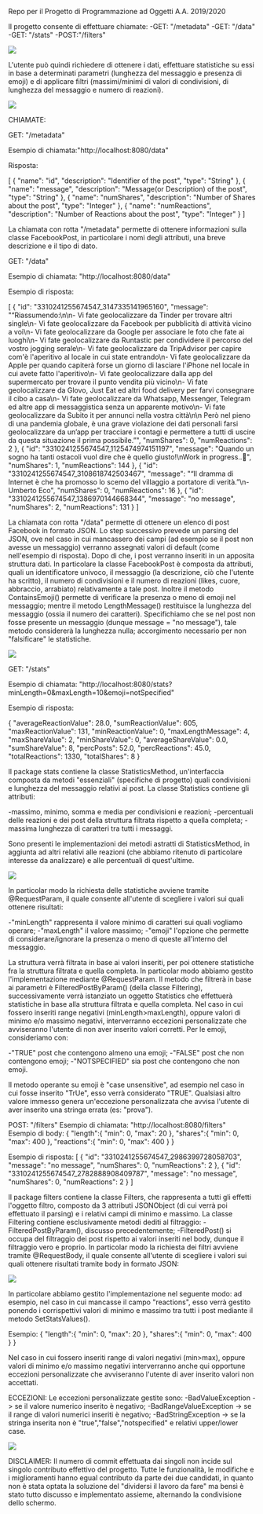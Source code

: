 Repo per il Progetto di Programmazione ad Oggetti A.A. 2019/2020

Il progetto consente di effettuare chiamate:
-GET: "/metadata"
-GET: "/data"
-GET: "/stats"
-POST:"/filters"

<img src="/README_Files/Use Case Diagram.jpg">

L'utente può quindi richiedere di ottenere i dati, effettuare statistiche su essi in base a determinati parametri (lunghezza del messaggio e presenza di emoji) e di applicare filtri (massimi/minimi di valori di condivisioni, di lunghezza del messaggio e numero di reazioni).

<img src="/README_Files/Sequence Diagram.jpg">

CHIAMATE:

GET: "/metadata"

Esempio di chiamata:"http://localhost:8080/data"

Risposta:

[
 { "name": "id",
 "description": "Identifier of the post",
 "type": "String" },
 { "name": "message", "description": "Message(or Description) of the post", "type": "String" },
 { "name": "numShares", "description": "Number of Shares about the post", "type": "Integer" },
 { "name": "numReactions", "description": "Number of Reactions about the post", "type": "Integer" }
]

La chiamata con rotta "/metadata" permette di ottenere informazioni sulla classe FacebookPost, in particolare i nomi degli attributi, una breve descrizione e il tipo di dato.

GET: "/data"

Esempio di chiamata: "http://localhost:8080/data"

Esempio di risposta:

[
 { "id": "3310241255674547_3147335141965160", "message": "“Riassumendo:\n\n- Vi fate geolocalizzare da Tinder per trovare altri single\n- Vi fate geolocalizzare da Facebook per pubblicità di attività vicino a voi\n- Vi fate geolocalizzare da Google per associare le foto che fate ai luoghi\n- Vi fate geolocalizzare da Runtastic per condividere il percorso del vostro jogging serale\n- Vi fate geolocalizzare da TripAdvisor per capire com'è l'aperitivo al locale in cui state entrando\n- Vi fate geolocalizzare da Apple per quando capiterà forse un giorno di lasciare l'iPhone nel locale in cui avete fatto l'aperitivo\n- Vi fate geolocalizzare dalla app del supermercato per trovare il punto vendita più vicino\n- Vi fate geolocalizzare da Glovo, Just Eat ed altri food delivery per farvi consegnare il cibo a casa\n- Vi fate geolocalizzare da Whatsapp, Messenger, Telegram ed altre app di messaggistica senza un apparente motivo\n- Vi fate geolocalizzare da Subito it per annunci nella vostra città\n\n Però nel pieno di una pandemia globale, è una grave violazione dei dati personali farsi geolocalizzare da un’app per tracciare i contagi e permettere a tutti di uscire da questa situazione il prima possibile.”",
 "numShares": 0,
 "numReactions": 2 },
 { "id": "3310241255674547_1125474974151197",
 "message": "Quando un sogno ha tanti ostacoli vuol dire che è quello giusto!\nWork in progress..💃",
 "numShares": 1,
 "numReactions": 144 },
 { "id": "3310241255674547_3108618742503467",
 "message": "“Il dramma di Internet è che ha promosso lo scemo del villaggio a portatore di verità.”\n- Umberto Eco",
 "numShares": 0,
 "numReactions": 16 },
 { "id": "3310241255674547_1386970144668344",
 "message": "no message",
 "numShares": 2,
 "numReactions": 131 }
]

La chiamata con rotta "/data" permette di ottenere un elenco di post Facebook in formato JSON.
Lo step successivo prevede un parsing del JSON, ove nel caso in cui mancassero dei campi (ad esempio se il post non avesse un messaggio) verranno assegnati valori di default (come nell'esempio di risposta). Dopo di che, i post verranno inseriti in un apposita struttura dati.
In particolare la classe FacebookPost è composta da attributi, quali un identificatore univoco, il messaggio (la descrizione, ciò che l'utente ha scritto), il numero di condivisioni e il numero di reazioni (likes, cuore, abbraccio, arrabiato) relativamente a tale post.
Inoltre il metodo ContainsEmoji() permette di verificare la presenza o meno di emoji nel messaggio; mentre il metodo LengthMessage() restituisce la lunghezza del messaggio (ossia il numero dei caratteri). Specifichiamo che se nel post non fosse presente un messaggio (dunque message = "no message"), tale metodo considererà la lunghezza nulla; accorgimento necessario per non "falsificare" le statistiche.

<img src="/README_Files/Model Class Diagram.jpg">

GET: "/stats"

Esempio di chiamata: "http://localhost:8080/stats?minLength=0&maxLength=10&emoji=notSpecified"

Esempio di risposta:

{ "averageReactionValue": 28.0,
"sumReactionValue": 605,
"maxReactionValue": 131,
"minReactionValue": 0,
"maxLengthMessage": 4,
"maxShareValue": 2,
"minShareValue": 0,
"averageShareValue": 0.0,
"sumShareValue": 8,
"percPosts": 52.0,
"percReactions": 45.0,
"totalReactions": 1330,
"totalShares": 8 }

Il package stats contiene la classe StatisticsMethod, un'interfaccia composta da metodi "essenziali" (specifiche di progetto) quali condivisioni e lunghezza del messaggio relativi ai post.
La classe Statistics contiene gli attributi:

-massimo, minimo, somma e media per condivisioni e reazioni;
-percentuali delle reazioni e dei post della struttura filtrata rispetto a quella completa;
-massima lunghezza di caratteri tra tutti i messaggi.

Sono presenti le implementazioni dei metodi astratti di StatisticsMethod, in aggiunta ad altri relativi alle reazioni (che abbiamo ritenuto di particolare interesse da analizzare) e alle percentuali di quest'ultime.


<img src="/README_Files/Stats Class Diagram.jpg">

In particolar modo la richiesta delle statistiche avviene tramite @RequestParam, il quale consente all'utente di scegliere i valori sui quali ottenere risultati:

-"minLength" rappresenta il valore minimo di caratteri sui quali vogliamo operare;
-"maxLength" il valore massimo;
-"emoji" l'opzione che permette di considerare/ignorare la presenza o meno di queste all'interno del messaggio.

La struttura verrà filtrata in base ai valori inseriti, per poi ottenere statistiche fra la struttura filtrata e quella completa.
In particolar modo abbiamo gestito l'implementazione mediante @RequestParam.
Il metodo che filtrerà in base ai parametri è FilteredPostByParam() (della classe Filtering), successivamente verrà istanziato un oggetto Statistics che effettuerà statistiche in base alla struttura filtrata e quella completa.
Nel caso in cui fossero inseriti range negativi (minLength>maxLength), oppure valori di minimo e/o massimo negativi, interverranno eccezioni personalizzate che avviseranno l'utente di non aver inserito valori corretti.
Per le emoji, consideriamo con:

-"TRUE" post che contengono almeno una emoji;
-"FALSE" post che non contengono emoji;
-"NOTSPECIFIED" sia post che contengono che non emoji.

Il metodo operante su emoji è "case unsensitive", ad esempio nel caso in cui fosse inserito "TrUe", esso verrà considerato "TRUE".
Qualsiasi altro valore immesso genera un'eccezione personalizzata che avvisa l'utente di aver inserito una stringa errata (es: "prova").

POST: "/filters"
Esempio di chiamata: "http://localhost:8080/filters"
Esempio di body:
{
 "length":{
	"min": 0,
	"max": 20
	},
"shares":{
    	"min": 0,
    	"max": 400
	},
"reactions":{
    	"min": 0,
    	"max": 400
	}
}

Esempio di risposta:
[
 { "id": "3310241255674547_2986399728058703",
 "message": "no message",
 "numShares": 0,
 "numReactions": 2 },
 { "id": "3310241255674547_2782888908409787",
 "message": "no message",
 "numShares": 0,
 "numReactions": 2 }
]

Il package filters contiene la classe Filters, che rappresenta a tutti gli effetti l'oggetto filtro, composto da 3 attributi JSONObject (di cui verrà poi effettuato il parsing) e i relativi campi di minimo e massimo.
La classe Filtering contiene esclusivamente metodi dediti al filtraggio:
-FilteredPostByParam(), discusso precedentemente;
-FilteredPost() si occupa del filtraggio dei post rispetto ai valori inseriti nel body, dunque il filtraggio vero e proprio.
In particolar modo la richiesta dei filtri avviene tramite @RequestBody, il quale consente all'utente di scegliere i valori sui quali ottenere risultati tramite body in formato JSON:

<img src="/README_Files/Filters Class Diagram.jpg">

In particolare abbiamo gestito l'implementazione nel seguente modo: ad esempio, nel caso in cui mancasse il campo "reactions", esso verrà gestito ponendo i corrispettivi valori di minimo e massimo tra tutti i post mediante il metodo SetStatsValues().

Esempio:
{
	"length":{
		"min": 0,
		"max": 20
		},
	"shares":{
		"min": 0,
    		"max": 400
		}
}

Nel caso in cui fossero inseriti range di valori negativi (min>max), oppure valori di minimo e/o massimo negativi interverranno anche qui opportune eccezioni personalizzate che avviseranno l'utente di aver inserito valori non accettati.

ECCEZIONI:
Le eccezioni personalizzate gestite sono:
-BadValueException -> se il valore numerico inserito è negativo;
-BadRangeValueException -> se il range di valori numerici inseriti è negativo;
-BadStringException -> se la stringa inserita non è "true","false","notspecified" e relativi upper/lower case.

<img src="/README_Files/Exceptions Class Diagram.jpg">

DISCLAIMER: Il numero di commit effettuata dai singoli non incide sul singolo contributo effettivo del progetto. Tutte le funzionalità, le modifiche e i miglioramenti hanno egual contributo da parte dei due candidati, in quanto non è stata optata la soluzione del "dividersi il lavoro da fare" ma bensì è stato tutto discusso e implementato assieme, alternando la condivisione dello schermo.